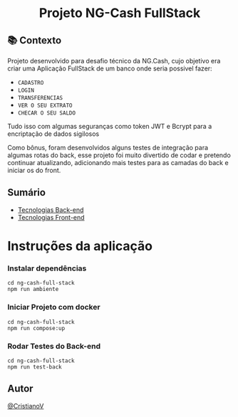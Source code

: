 <h1 align="center">
Projeto NG-Cash FullStack
</h1>

## :books: Contexto
Projeto desenvolvido para desafio técnico da NG.Cash, cujo objetivo era criar uma Aplicação FullStack de um banco onde seria possivel fazer:
- `CADASTRO`
- `LOGIN`
- `TRANSFERENCIAS`
- `VER O SEU EXTRATO`
- `CHECAR O SEU SALDO`

Tudo isso com algumas seguranças como token JWT e Bcrypt para a encriptação de dados sigilosos

Como bônus, foram desenvolvidos alguns testes de integração para algumas rotas do back, esse projeto foi muito divertido de codar e pretendo continuar atualizando, adicionando mais testes para as camadas do back e iniciar os do front.

## Sumário
- [Tecnologias Back-end](https://github.com/CristianoV/ng-cash-full-stack/tree/master/back-end#man_technologist-tecnologias-bibliotecas-e-arquiteturas-usadas)
- [Tecnologias Front-end](https://github.com/CristianoV/ng-cash-full-stack/tree/master/web#man_technologist-tecnologias-bibliotecas-e-arquiteturas-usadas)

# Instruções da aplicação
### Instalar dependências
```
cd ng-cash-full-stack
npm run ambiente
```

### Iniciar Projeto com docker
```
cd ng-cash-full-stack
npm run compose:up
```

### Rodar Testes do Back-end
```
cd ng-cash-full-stack
npm run test-back
```

## Autor

[@CristianoV](https://www.github.com/CristianoV)
